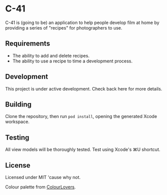 C-41
====

C-41 is (going to be) an application to help people develop film at home by providing a series of "recipes" for photographers to use.

Requirements
----------------

- The ability to add and delete recipes.
- The ability to use a recipe to time a development process.

Development
----------------

This project is under active development. Check back here for more details. 

Building 
----------------

Clone the repository, then run `pod install`, opening the generated Xcode workspace. 

Testing
----------------

All view models will be thoroughly tested. Test using Xcode's ⌘U shortcut. 

License
----------------

Licensed under MIT 'cause why not. 

Colour palette from [ColourLovers](http://www.colourlovers.com/palette/1916536/SUNSET_ANGELS).
